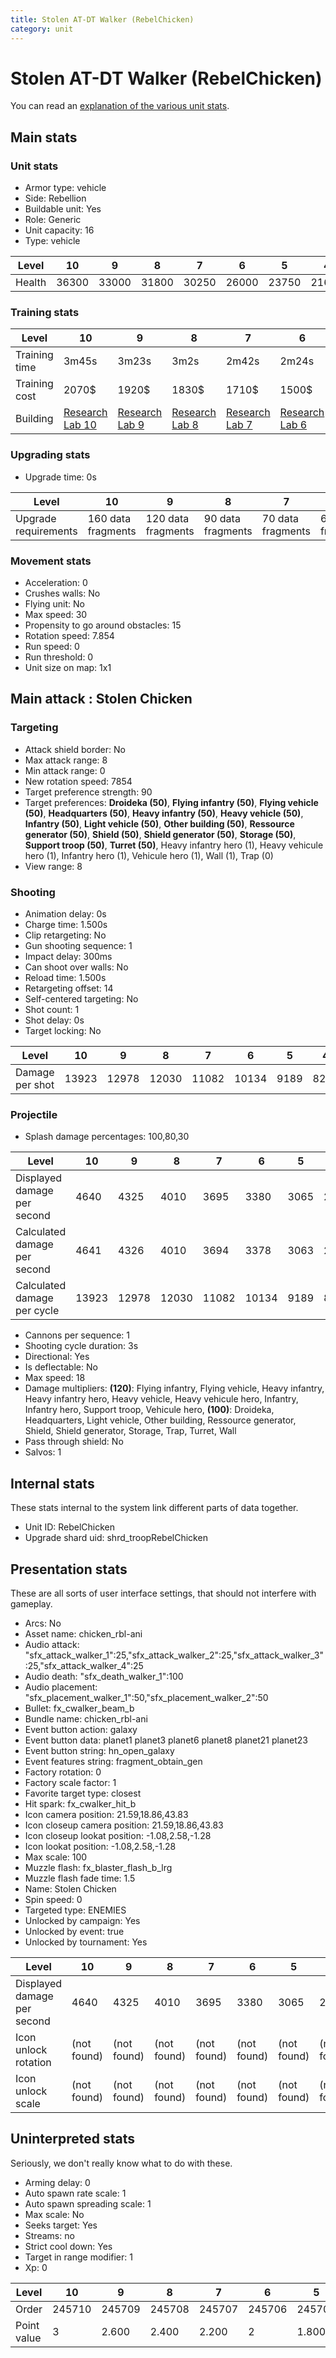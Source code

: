 ```yaml
---
title: Stolen AT-DT Walker (RebelChicken)
category: unit
---
```


# Stolen AT-DT Walker (RebelChicken)

You can read an [explanation  of the various unit stats](unitexplained.md).

## Main stats

### Unit stats

  * Armor type: vehicle
  * Side: Rebellion
  * Buildable unit: Yes
  * Role: Generic
  * Unit capacity: 16
  * Type: vehicle

|Level |10   |9    |8    |7    |6    |5    |4    |3    |2    |1    |
|------|-----|-----|-----|-----|-----|-----|-----|-----|-----|-----|
|Health|36300|33000|31800|30250|26000|23750|21650|19700|17800|16000|


### Training stats

|Level        |10                                     |9                                     |8                                     |7                                     |6                                     |5                                     |4                                     |3                                     |2                                     |1                             |
|-------------|---------------------------------------|--------------------------------------|--------------------------------------|--------------------------------------|--------------------------------------|--------------------------------------|--------------------------------------|--------------------------------------|--------------------------------------|------------------------------|
|Training time|3m45s                                  |3m23s                                 |3m2s                                  |2m42s                                 |2m24s                                 |2m8s                                  |1m54s                                 |1m41s                                 |1m32s                                 |1m27s                         |
|Training cost|2070$                                  |1920$                                 |1830$                                 |1710$                                 |1500$                                 |1365$                                 |1230$                                 |1080$                                 |945$                                  |810$                          |
|Building     |[Research Lab 10](rebelOffenseLab.html)|[Research Lab 9](rebelOffenseLab.html)|[Research Lab 8](rebelOffenseLab.html)|[Research Lab 7](rebelOffenseLab.html)|[Research Lab 6](rebelOffenseLab.html)|[Research Lab 5](rebelOffenseLab.html)|[Research Lab 4](rebelOffenseLab.html)|[Research Lab 3](rebelOffenseLab.html)|[Research Lab 2](rebelOffenseLab.html)|[Factory 1](rebelFactory.html)|


### Upgrading stats

  * Upgrade time: 0s

|Level               |10                |9                 |8                |7                |6                |5                |4                |3                |2                |1                |
|--------------------|------------------|------------------|-----------------|-----------------|-----------------|-----------------|-----------------|-----------------|-----------------|-----------------|
|Upgrade requirements|160 data fragments|120 data fragments|90 data fragments|70 data fragments|60 data fragments|50 data fragments|40 data fragments|30 data fragments|28 data fragments|32 data fragments|


### Movement stats

  * Acceleration: 0
  * Crushes walls: No
  * Flying unit: No
  * Max speed: 30
  * Propensity to go around obstacles: 15
  * Rotation speed: 7.854
  * Run speed: 0
  * Run threshold: 0
  * Unit size on map: 1x1

## Main attack : Stolen Chicken

### Targeting

  * Attack shield border: No
  * Max attack range: 8
  * Min attack range: 0
  * New rotation speed: 7854
  * Target preference strength: 90
  * Target preferences: **Droideka (50)**, **Flying infantry (50)**, **Flying vehicle (50)**, **Headquarters (50)**, **Heavy infantry (50)**, **Heavy vehicle (50)**, **Infantry (50)**, **Light vehicle (50)**, **Other building (50)**, **Ressource generator (50)**, **Shield (50)**, **Shield generator (50)**, **Storage (50)**, **Support troop (50)**, **Turret (50)**, Heavy infantry hero (1), Heavy vehicule hero (1), Infantry hero (1), Vehicule hero (1), Wall (1), Trap (0)
  * View range: 8

### Shooting

  * Animation delay: 0s
  * Charge time: 1.500s
  * Clip retargeting: No
  * Gun shooting sequence: 1
  * Impact delay: 300ms
  * Can shoot over walls: No
  * Reload time: 1.500s
  * Retargeting offset: 14
  * Self-centered targeting: No
  * Shot count: 1
  * Shot delay: 0s
  * Target locking: No

|Level          |10   |9    |8    |7    |6    |5   |4   |3   |2   |1   |
|---------------|-----|-----|-----|-----|-----|----|----|----|----|----|
|Damage per shot|13923|12978|12030|11082|10134|9189|8241|7293|6348|5400|


### Projectile

  * Splash damage percentages: 100,80,30

|Level                       |10   |9    |8    |7    |6    |5   |4   |3   |2   |1   |
|----------------------------|-----|-----|-----|-----|-----|----|----|----|----|----|
|Displayed damage per second |4640 |4325 |4010 |3695 |3380 |3065|2745|2430|2115|1800|
|Calculated damage per second|4641 |4326 |4010 |3694 |3378 |3063|2747|2431|2116|1800|
|Calculated damage per cycle |13923|12978|12030|11082|10134|9189|8241|7293|6348|5400|


  * Cannons per sequence: 1
  * Shooting cycle duration: 3s
  * Directional: Yes
  * Is deflectable: No
  * Max speed: 18
  * Damage multipliers: **(120)**: Flying infantry, Flying vehicle, Heavy infantry, Heavy infantry hero, Heavy vehicle, Heavy vehicule hero, Infantry, Infantry hero, Support troop, Vehicule hero, **(100)**: Droideka, Headquarters, Light vehicle, Other building, Ressource generator, Shield, Shield generator, Storage, Trap, Turret, Wall
  * Pass through shield: No
  * Salvos: 1

## Internal stats

These stats internal to the system link different parts of data together.

  * Unit ID: RebelChicken
  * Upgrade shard uid: shrd_troopRebelChicken

## Presentation stats

These are all sorts of user interface settings, that should not interfere with gameplay.

  * Arcs: No
  * Asset name: chicken_rbl-ani
  * Audio attack: "sfx_attack_walker_1":25,"sfx_attack_walker_2":25,"sfx_attack_walker_3":25,"sfx_attack_walker_4":25
  * Audio death: "sfx_death_walker_1":100
  * Audio placement: "sfx_placement_walker_1":50,"sfx_placement_walker_2":50
  * Bullet: fx_cwalker_beam_b
  * Bundle name: chicken_rbl-ani
  * Event button action: galaxy
  * Event button data: planet1 planet3 planet6 planet8 planet21 planet23
  * Event button string: hn_open_galaxy
  * Event features string: fragment_obtain_gen
  * Factory rotation: 0
  * Factory scale factor: 1
  * Favorite target type: closest
  * Hit spark: fx_cwalker_hit_b
  * Icon camera position: 21.59,18.86,43.83
  * Icon closeup camera position: 21.59,18.86,43.83
  * Icon closeup lookat position: -1.08,2.58,-1.28
  * Icon lookat position: -1.08,2.58,-1.28
  * Max scale: 100
  * Muzzle flash: fx_blaster_flash_b_lrg
  * Muzzle flash fade time: 1.5
  * Name: Stolen Chicken
  * Spin speed: 0
  * Targeted type: ENEMIES
  * Unlocked by campaign: Yes
  * Unlocked by event: true
  * Unlocked by tournament: Yes

|Level                      |10         |9          |8          |7          |6          |5          |4          |3          |2          |1             |
|---------------------------|-----------|-----------|-----------|-----------|-----------|-----------|-----------|-----------|-----------|--------------|
|Displayed damage per second|4640       |4325       |4010       |3695       |3380       |3065       |2745       |2430       |2115       |1800          |
|Icon unlock rotation       |(not found)|(not found)|(not found)|(not found)|(not found)|(not found)|(not found)|(not found)|(not found)|0,-20,0       |
|Icon unlock scale          |(not found)|(not found)|(not found)|(not found)|(not found)|(not found)|(not found)|(not found)|(not found)|0.63,0.63,0.63|


## Uninterpreted stats

Seriously, we don't really know what to do with these.

  * Arming delay: 0
  * Auto spawn rate scale: 1
  * Auto spawn spreading scale: 1
  * Max scale: No
  * Seeks target: Yes
  * Streams: no
  * Strict cool down: Yes
  * Target in range modifier: 1
  * Xp: 0

|Level      |10    |9     |8     |7     |6     |5     |4     |3     |2     |1     |
|-----------|------|------|------|------|------|------|------|------|------|------|
|Order      |245710|245709|245708|245707|245706|245705|245704|245703|245702|245701|
|Point value|3     |2.600 |2.400 |2.200 |2     |1.800 |1.600 |1.400 |1.200 |1     |


